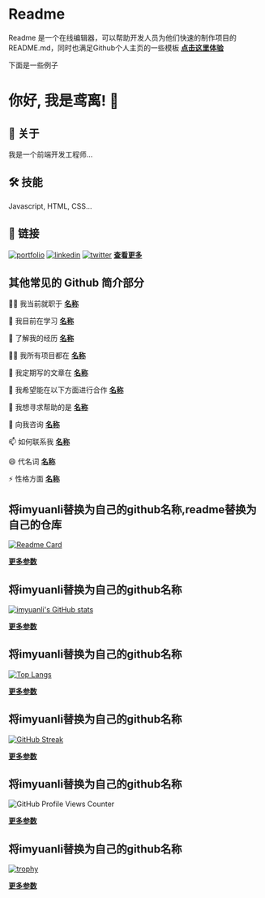 
# Readme

Readme 是一个在线编辑器，可以帮助开发人员为他们快速的制作项目的README.md，同时也满足Github个人主页的一些模板
**[点击这里体验](https://readme.imyuanli.cn)**

下面是一些例子

# 你好, 我是鸢离! 👋


## 🚀 关于
我是一个前端开发工程师...


## 🛠 技能
Javascript, HTML, CSS...


## 🔗 链接
[![portfolio](https://img.shields.io/badge/my_portfolio-000?style=for-the-badge&logo=ko-fi&logoColor=white)](https://katherineoelsner.com/)
[![linkedin](https://img.shields.io/badge/linkedin-0A66C2?style=for-the-badge&logo=linkedin&logoColor=white)](https://www.linkedin.com/)
[![twitter](https://img.shields.io/badge/twitter-1DA1F2?style=for-the-badge&logo=twitter&logoColor=white)](https://twitter.com/)
**[查看更多](https://shields.io/)**

## 其他常见的 Github 简介部分

👩‍💻 我当前就职于 **[名称](https://example.com)**

🧠 我目前在学习 **[名称](https://example.com)**

📄 了解我的经历 **[名称](https://example.com)**

👨‍💻 我所有项目都在 **[名称](https://example.com)**

📝 我定期写的文章在 **[名称](https://example.com)**

👯‍ 我希望能在以下方面进行合作 **[名称](https://example.com)**

🤔 我想寻求帮助的是 **[名称](https://example.com)**

💬 向我咨询 **[名称](https://example.com)**

📫 如何联系我 **[名称](https://example.com)**

😄 代名词 **[名称](https://example.com)**

⚡ 性格方面 **[名称](https://example.com)**


## 将imyuanli替换为自己的github名称,readme替换为自己的仓库

[![Readme Card](https://github-readme-stats.vercel.app/api/pin/?username=imyuanli&repo=readme)](https://github.com/anuraghazra/github-readme-stats)

**[更多参数](https://github.com/anuraghazra/github-readme-stats/blob/master/docs/readme_cn.md#github-更多置顶)**

## 将imyuanli替换为自己的github名称

[![imyuanli's GitHub stats](https://github-readme-stats.vercel.app/api?username=imyuanli)](https://github.com/anuraghazra/github-readme-stats)

**[更多参数](https://github.com/anuraghazra/github-readme-stats/blob/master/docs/readme_cn.md#github-统计卡片)**

## 将imyuanli替换为自己的github名称

[![Top Langs](https://github-readme-stats.vercel.app/api/top-langs/?username=imyuanli)](https://github.com/anuraghazra/github-readme-stats)

**[更多参数](https://github.com/anuraghazra/github-readme-stats/blob/master/docs/readme_cn.md#github-热门语言卡片)**

## 将imyuanli替换为自己的github名称

[![GitHub Streak](https://github-readme-streak-stats.herokuapp.com?user=imyuanli)](https://git.io/streak-stats)

**[更多参数](https://github-readme-streak-stats.herokuapp.com/demo)**

## 将imyuanli替换为自己的github名称

![GitHub Profile Views Counter](https://komarev.com/ghpvc/?username=imyuanli)

**[更多参数](https://github.com/antonkomarev/github-profile-views-counter)**

## 将imyuanli替换为自己的github名称

[![trophy](https://github-profile-trophy.vercel.app/?username=imyuanli&theme=onedark)](https://github.com/ryo-ma/github-profile-trophy)

**[更多参数](https://github.com/ryo-ma/github-profile-trophy)**